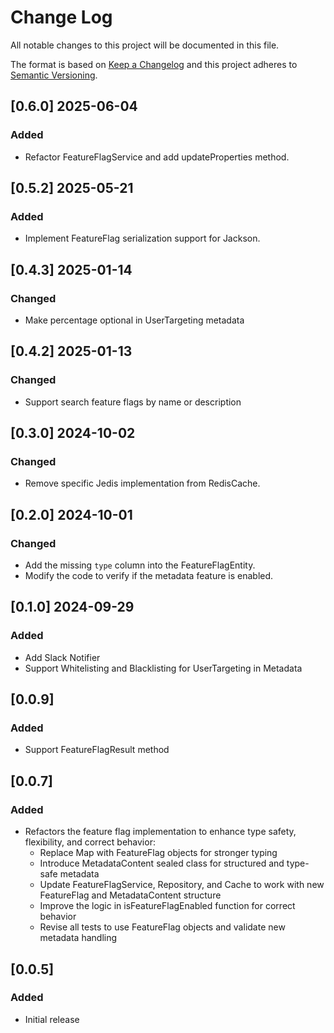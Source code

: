 # Change Log
All notable changes to this project will be documented in this file.

The format is based on [Keep a Changelog](http://keepachangelog.com/)
and this project adheres to [Semantic Versioning](http://semver.org/).


## [0.6.0] 2025-06-04

### Added
- Refactor FeatureFlagService and add updateProperties method.

## [0.5.2] 2025-05-21

### Added
- Implement FeatureFlag serialization support for Jackson.

## [0.4.3] 2025-01-14

### Changed
- Make percentage optional in UserTargeting metadata

## [0.4.2] 2025-01-13

### Changed
- Support search feature flags by name or description

## [0.3.0] 2024-10-02

### Changed
- Remove specific Jedis implementation from RedisCache.

## [0.2.0] 2024-10-01

### Changed
- Add the missing `type` column into the FeatureFlagEntity.
- Modify the code to verify if the metadata feature is enabled.

## [0.1.0] 2024-09-29

### Added
- Add Slack Notifier
- Support Whitelisting and Blacklisting for UserTargeting in Metadata

## [0.0.9]
### Added
- Support FeatureFlagResult method

## [0.0.7]
### Added

- Refactors the feature flag implementation to enhance type safety, flexibility, and correct behavior:
  * Replace Map with FeatureFlag objects for stronger typing
  * Introduce MetadataContent sealed class for structured and type-safe metadata
  * Update FeatureFlagService, Repository, and Cache to work with new FeatureFlag and MetadataContent structure
  * Improve the logic in isFeatureFlagEnabled function for correct behavior
  * Revise all tests to use FeatureFlag objects and validate new metadata handling

## [0.0.5]
### Added

- Initial release
